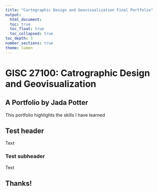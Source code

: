 ```yaml
---
title: "Cartographic Design and Geovisualization Final Portfolio"
output: 
  html_document:
  toc: true
  toc_float: true
  toc_collapsed: true
toc_depth: 3
number_sections: true
theme: lumen
---
```


# GISC 27100: Catrographic Design and Geovisualization

## A Portfolio by Jada Potter

This portfolio highlights the skills I have learned 

## Test header

Text

### Test subheader

Text

## Thanks!
